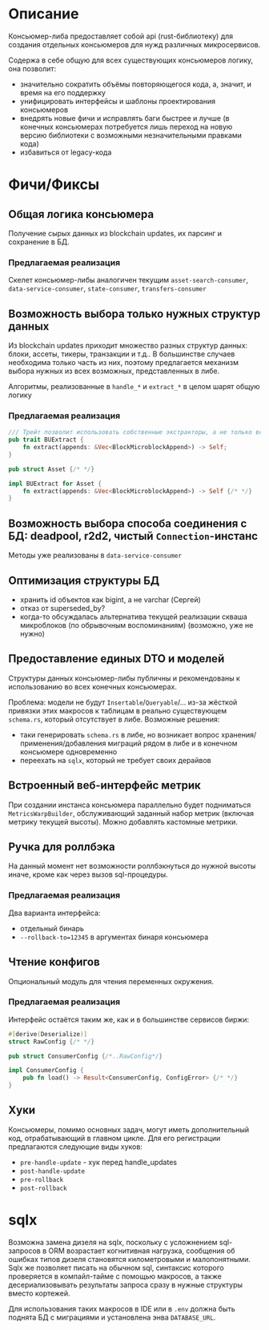 # Описание
Консьюмер-либа предоставляет собой api (rust-библиотеку) для создания отдельных консьюмеров для нужд различных микросервисов.

Содержа в себе общую для всех существующих консьюмеров логику, она позволит:

- значительно сократить объёмы повторяющегося кода, а, значит, и время на его поддержку
- унифицировать интерфейсы и шаблоны проектирования консьюмеров
- внедрять новые фичи и исправлять баги быстрее и лучше (в конечных консьюмерах потребуется лишь
переход на новую версию библиотеки с возможными незначительными правками кода)
- избавиться от legacy-кода

# Фичи/Фиксы
## Общая логика консьюмера
Получение сырых данных из blockchain updates, их парсинг и сохранение в БД.

### Предлагаемая реализация
Скелет консьюмер-либы аналогичен текущим `asset-search-consumer`, `data-service-consumer`, `state-consumer`, `transfers-consumer`


## Возможность выбора только нужных структур данных
Из blockchain updates приходит множество разных структур данных: блоки, ассеты, тикеры, транзакции и т.д.. В большинстве случаев необходима только часть из них, поэтому предлагается механизм выбора нужных из всех возможных, представленных в либе.

Алгоритмы, реализованные в `handle_*` и `extract_*` в целом шарят общую логику

### Предлагаемая реализация
```rust
/// Трейт позволит использовать собственные экстракторы, а не только встроенные
pub trait BUExtract {
    fn extract(appends: &Vec<BlockMicroblockAppend>) -> Self;
}

pub struct Asset {/* */}

impl BUExtract for Asset {
    fn extract(appends: &Vec<BlockMicroblockAppend>) -> Self {/* */}
}
```

## Возможность выбора способа соединения с БД: deadpool, r2d2, чистый `Connection`-инстанс
Методы уже реализованы в `data-service-consumer`

## Оптимизация структуры БД
- хранить id объектов как bigint, а не varchar (Сергей)
- отказ от superseded_by?
- когда-то обсуждалась альтернатива текущей реализации скваша микроблоков (по обрывочным воспоминаниям) (возможно, уже не нужно)

## Предоставление единых DTO и моделей
Структуры данных консьюмер-либы публичны и рекомендованы к использованию во всех конечных консьюмерах.

Проблема: модели не будут `Insertable`/`Queryable`/... из-за жёсткой привязки этих макросов к таблицам в реально существующем `schema.rs`, который отсутствует в либе. Возможные решения:
- таки генерировать `schema.rs` в либе, но возникает вопрос хранения/применения/добавления миграций рядом в либе и в конечном консьюмере одновременно
- переехать на `sqlx`, который не требует своих дерайвов

## Встроенный веб-интерфейс метрик
При создании инстанса консьюмера параллельно будет подниматься `MetricsWarpBuilder`, обслуживающий заданный набор метрик (включая метрику текущей высоты). Можно добавлять кастомные метрики.

## Ручка для роллбэка
На данный момент нет возможности роллбэкнуться до нужной высоты иначе, кроме как через вызов sql-процедуры.

### Предлагаемая реализация
Два варианта интерфейса:
- отдельный бинарь
- `--rollback-to=12345` в аргументах бинаря консьюмера

## Чтение конфигов
Опциональный модуль для чтения переменных окружения.

### Предлагаемая реализация
Интерфейс остаётся таким же, как и в большинстве сервисов биржи:
```rust
#[derive(Deserialize)]
struct RawConfig {/* */}

pub struct ConsumerConfig {/*..RawConfig*/}

impl ConsumerConfig {
    pub fn load() -> Result<ConsumerConfig, ConfigError> {/* */}
}
```

## Хуки
Консьюмеры, помимо основных задач, могут иметь дополнительный код, отрабатывающий в главном цикле. Для его регистрации предлагаются следующие виды хуков:
- `pre-handle-update` - хук перед handle_updates
- `post-handle-update`
- `pre-rollback`
- `post-rollback`

# sqlx
Возможна замена дизеля на sqlx, поскольку с усложнением sql-запросов в ORM возрастает когнитивная нагрузка, сообщения об ошибках типов дизеля становятся километровыми и малопонятными. Sqlx же позволяет писать на обычном sql, синтаксис которого проверяется в компайл-тайме с помощью макросов, а также десериализовывать результаты запроса сразу в нужные структуры вместо кортежей.

Для использования таких макросов в IDE или в `.env` должна быть поднята БД с миграциями и установлена энва `DATABASE_URL`.
